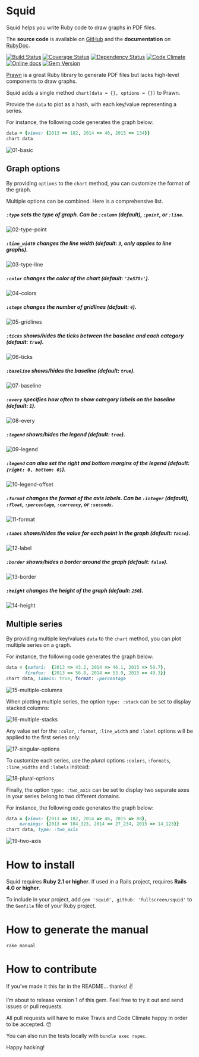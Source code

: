 Squid
=====

Squid helps you write Ruby code to draw graphs in PDF files.

The **source code** is available on [GitHub](https://github.com/Fullscreen/squid) and the **documentation** on [RubyDoc](http://www.rubydoc.info/github/Fullscreen/squid/master/Squid/Interface).

[![Build Status](http://img.shields.io/travis/Fullscreen/squid/master.svg)](https://travis-ci.org/Fullscreen/squid)
[![Coverage Status](http://img.shields.io/coveralls/Fullscreen/squid/master.svg)](https://coveralls.io/r/Fullscreen/squid)
[![Dependency Status](http://img.shields.io/gemnasium/Fullscreen/squid.svg)](https://gemnasium.com/Fullscreen/squid)
[![Code Climate](http://img.shields.io/codeclimate/github/Fullscreen/squid.svg)](https://codeclimate.com/github/Fullscreen/squid)
[![Online docs](http://img.shields.io/badge/docs-✓-green.svg)](http://www.rubydoc.info/github/Fullscreen/squid/master/Squid/Interface)
[![Gem Version](http://img.shields.io/gem/v/squid.svg)](http://rubygems.org/gems/squid)

[Prawn](http://prawnpdf.org) is a great Ruby library to generate PDF files
but lacks high-level components to draw graphs.

Squid adds a single method `chart(data = {}, options = {})` to Prawn.

Provide the `data` to plot as a hash, with each key/value representing a series.

For instance, the following code generates the graph below:

```ruby
data = {views: {2013 => 182, 2014 => 46, 2015 => 134}}
chart data
```

![01-basic](https://raw.githubusercontent.com/fullscreen/squid/master/examples/screenshots/readme_01.png "chart(data)")


Graph options
-------------

By providing `options` to the `chart` method, you can customize the format of the graph.

Multiple options can be combined. Here is a comprehensive list.

##### `:type` sets the type of graph. Can be `:column` (default), `:point`, or `:line`.

![02-type-point](https://raw.githubusercontent.com/fullscreen/squid/master/examples/screenshots/readme_02.png "chart(data, type: :point)")

##### `:line_width` changes the line width (default: `3`, only applies to line graphs).

![03-type-line](https://raw.githubusercontent.com/fullscreen/squid/master/examples/screenshots/readme_03.png "chart(data, type: :line, line_width: 10)")

##### `:color` changes the color of the chart (default: `'2e578c'`).

![04-colors](https://raw.githubusercontent.com/fullscreen/squid/master/examples/screenshots/readme_04.png "chart(data, colors: ['5d9648'])")

##### `:steps` changes the number of gridlines (default: `4`).

![05-gridlines](https://raw.githubusercontent.com/fullscreen/squid/master/examples/screenshots/readme_05.png "chart(data, steps: 6)")

##### `:ticks` shows/hides the ticks between the baseline and each category (default: `true`).

![06-ticks](https://raw.githubusercontent.com/fullscreen/squid/master/examples/screenshots/readme_06.png "chart(data, ticks: false)")

##### `:baseline` shows/hides the baseline (default: `true`).

![07-baseline](https://raw.githubusercontent.com/fullscreen/squid/master/examples/screenshots/readme_07.png "chart(data, baseline: false)")

##### `:every` specifies how often to show category labels on the baseline (default: `1`).

![08-every](https://raw.githubusercontent.com/fullscreen/squid/master/examples/screenshots/readme_08.png "chart(data, every: 2)")

##### `:legend` shows/hides the legend (default: `true`).

![09-legend](https://raw.githubusercontent.com/fullscreen/squid/master/examples/screenshots/readme_09.png "chart(data, legend: false)")

##### `:legend` can also set the right and bottom margins of the legend (default: `{right: 0, bottom: 0}`).

![10-legend-offset](https://raw.githubusercontent.com/fullscreen/squid/master/examples/screenshots/readme_10.png "chart(data, legend: {right: 50})")

##### `:format` changes the format of the axis labels. Can be `:integer` (default), `:float`, `:percentage`, `:currency`, or `:seconds`.

![11-format](https://raw.githubusercontent.com/fullscreen/squid/master/examples/screenshots/readme_11.png "chart(data, format: :percentage)")

##### `:label` shows/hides the value for each point in the graph (default: `false`).

![12-label](https://raw.githubusercontent.com/fullscreen/squid/master/examples/screenshots/readme_12.png "chart(data, label: true)")

##### `:border` shows/hides a border around the graph (default: `false`).

![13-border](https://raw.githubusercontent.com/fullscreen/squid/master/examples/screenshots/readme_13.png "chart(data, border: true)")

##### `:height` changes the height of the graph (default: `250`).

![14-height](https://raw.githubusercontent.com/fullscreen/squid/master/examples/screenshots/readme_14.png "chart(data, height: 150)")

Multiple series
---------------

By providing multiple key/values `data` to the `chart` method, you can plot multiple series on a graph.

For instance, the following code generates the graph below:

```ruby
data = {safari:  {2013 => 43.2, 2014 => 46.1, 2015 => 50.7},
       firefox:  {2013 => 56.8, 2014 => 53.9, 2015 => 49.3}}
chart data, labels: true, format: :percentage
```

![15-multiple-columns](https://raw.githubusercontent.com/fullscreen/squid/master/examples/screenshots/readme_15.png "chart(data, label: true, format: :percentage)")

When plotting multiple series, the option `type: :stack` can be set to display stacked columns:

![16-multiple-stacks](https://raw.githubusercontent.com/fullscreen/squid/master/examples/screenshots/readme_16.png "chart(data, type: :stack, format: :percentage)")

Any value set for the `:color`, `:format`, `:line_width` and `:label` options will be applied to the first series only:

![17-singular-options](https://raw.githubusercontent.com/fullscreen/squid/master/examples/screenshots/readme_17.png "chart data, type: :line, color: '6f3d79', format: :percentage, line_width: 0.5, label: true")

To customize each series, use the _plural_ options `:colors`, `:formats`, `:line_widths` and `:labels` instead:

![18-plural-options](https://raw.githubusercontent.com/fullscreen/squid/master/examples/screenshots/readme_18.png "chart data, type: :line, colors: ['6f3d79', '7d807f'], formats: [:percentage, :percentage], line_widths: [0.5, 6], labels: [true, true]")


Finally, the option `type: :two_axis` can be set to display two separate axes in your series belong to two different domains.

For instance, the following code generates the graph below:

```ruby
data = {views: {2013 => 182, 2014 => 46, 2015 => 88},
     earnings: {2013 => 104_323, 2014 => 27_234, 2015 => 14_123}}
chart data, type: :two_axis
```

![19-two-axis](https://raw.githubusercontent.com/fullscreen/squid/master/examples/screenshots/readme_19.png "chart(data, type: :two_axis)")

How to install
==============

Squid requires **Ruby 2.1 or higher**.
If used in a Rails project, requires **Rails 4.0 or higher**.

To include in your project, add `gem 'squid', github: 'fullscreen/squid'` to the `Gemfile` file of your Ruby project.

How to generate the manual
==========================

`rake manual`

How to contribute
=================

If you’ve made it this far in the README… thanks! :v:

I’m about to release version 1 of this gem.
Feel free to try it out and send issues or pull requests.

All pull requests will have to make Travis and Code Climate happy in order to be accepted. :kissing_smiling_eyes:

You can also run the tests locally with `bundle exec rspec`.

Happy hacking!
